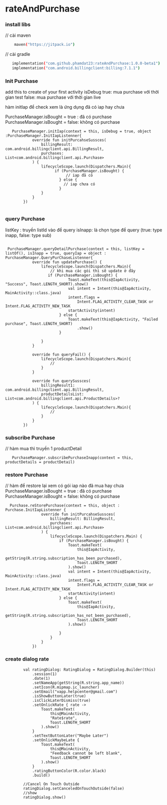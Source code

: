 # rateAndPurchase

### install libs 

// cài maven 
``` sh
    maven("https://jitpack.io")
```
// cài gradle
 ```sh
    implementation("com.github.phamdat23:rateAndPurchase:1.0.0-beta1")
    implementation("com.android.billingclient:billing:7.1.1")
 ```

### Init Purchase

add this to create of your first activity
isDebug
true: mua purchase với thời gian test
false: mua purchase với thời gian live

hàm initIap   để check xem là ứng dụng  đã có iap hay chưa

PurchaseManager.isBought = true : đã có purchase
PurchaseManager.isBought = false: không có purchase

``` shell
   PurchaseManager.initIap(context = this, isDebug = true, object :PurchaseManager.InitIapListenner{
            override fun initPurcahseSussces(
                billingResult: com.android.billingclient.api.BillingResult,
                purchases: List<com.android.billingclient.api.Purchase>
            ) {
                lifecycleScope.launch(Dispatchers.Main){
                      if (PurchaseManager.isBought) {
                           // iap đã có 
                        } else {
                          // iap chưa có
                        }
                }
            }
        })
       
```

### query Purchase
listKey : truyền listId vào để query
isInapp: là chọn type  để query (true: type inapp, false: type sub)

``` shell

 PurchaseManager.queryDetailPurchase(context = this, listKey = listOf(), isInapp = true, queryIap = object : PurchaseManager.QueryPurChaseListenner{
            override fun updatePurchase() {
                lifecycleScope.launch(Dispatchers.Main){
                    // khi mua các gói thì sẽ update ở đây
                   if (PurchaseManager.isBought) {
                            Toast.makeText(this@IapActivity, "Success", Toast.LENGTH_SHORT).show()
                            val intent = Intent(this@IapActivity, MainActivity::class.java)
                            intent.flags =
                                Intent.FLAG_ACTIVITY_CLEAR_TASK or Intent.FLAG_ACTIVITY_NEW_TASK
                            startActivity(intent)
                        } else {
                            Toast.makeText(this@IapActivity, "Failed purchase", Toast.LENGTH_SHORT)
                                .show()
                        }
                    
                }
            }

            override fun queryFail() {
                lifecycleScope.launch(Dispatchers.Main){
                    // 
                }
            }

            override fun querySussces(
                billingResult1: com.android.billingclient.api.BillingResult,
                productDetailsList: List<com.android.billingclient.api.ProductDetails>?
            ) {
                lifecycleScope.launch(Dispatchers.Main){
                    //
                }
            }
        })

```

### subscribe Purchase
// hàm mua thì truyền 1 productDetail 
``` shell
   PurchaseManager.subscribePurchaseInapp(context = this, productDetails = productDetail)
```


### restore Purchase
// hàm  để restore lại xem có gói iap nào đã mua hay chưa
PurchaseManager.isBought = true : đã có purchase
PurchaseManager.isBought = false: không có purchase
``` shell
  Purchase.reStorePurchase(context = this, object : Purchase.InitIapListenner {
                override fun initPurcahseSussces(
                    billingResult: BillingResult,
                    purchases: List<com.android.billingclient.api.Purchase>
                ) {
                    lifecycleScope.launch(Dispatchers.Main) {
                        if (PurchaseManager.isBought) {
                            Toast.makeText(
                                this@IapActivity,
                                getString(R.string.subscription_has_been_purchased),
                                Toast.LENGTH_SHORT
                            ).show()
                            val intent = Intent(this@IapActivity, MainActivity::class.java)
                            intent.flags =
                                Intent.FLAG_ACTIVITY_CLEAR_TASK or Intent.FLAG_ACTIVITY_NEW_TASK
                            startActivity(intent)
                        } else {
                            Toast.makeText(
                                this@IapActivity,
                                getString(R.string.subscription_has_not_been_purchased),
                                Toast.LENGTH_SHORT
                            ).show()

                        }
                    }
                }
            })
```

### create dialog rate

```shell
        val ratingDialog: RatingDialog = RatingDialog.Builder(this)
            .session(1)
            .date(1)
            .setNameApp(getString(R.string.app_name))
            .setIcon(R.mipmap.ic_launcher)
            .setEmail("vapp.helpcenter@gmail.com")
            .isShowButtonLater(true)
            .isClickLaterDismiss(true)
            .setOnlickRate { rate ->
                Toast.makeText(
                    this@MainActivity,
                    "Rate$rate",
                    Toast.LENGTH_SHORT
                ).show()
            }
            .setTextButtonLater("Maybe Later")
            .setOnlickMaybeLate {
                Toast.makeText(
                    this@MainActivity,
                    "Feedback cannot be left blank",
                    Toast.LENGTH_SHORT
                ).show()
            }
            .ratingButtonColor(R.color.black)
            .build()

        //Cancel On Touch Outside
        ratingDialog.setCanceledOnTouchOutside(false)
        //show
        ratingDialog.show()

```
